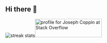 ## Hi there 👋

<img src="https://github-readme-streak-stats.herokuapp.com/?user=revers3ntropy&theme=dark" alt="streak stats"><a href="https://stackoverflow.com/users/14486998/joseph-coppin"><img src="https://stackoverflow.com/users/flair/14486998.png" width="208" height="58" alt="profile for Joseph Coppin at Stack Overflow"></a>
<!--<img src="https://github-readme-stats.vercel.app/api/top-langs/?username=revers3ntropy&layout=compact" alt="Top languages"> -->
